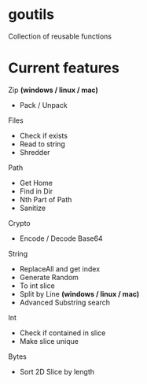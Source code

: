 # goutils
Collection of reusable functions

# Current features


Zip <b>(windows / linux / mac)</b>
  - Pack / Unpack

Files
  - Check if exists
  - Read to string
  - Shredder

Path
  - Get Home
  - Find in Dir
  - Nth Part of Path
  - Sanitize

Crypto
  - Encode / Decode Base64

String
  - ReplaceAll and get index
  - Generate Random
  - To int slice
  - Split by Line <b>(windows / linux / mac)</b>
  - Advanced Substring search

Int
  - Check if contained in slice
  - Make slice unique

Bytes
  - Sort 2D Slice by length 

